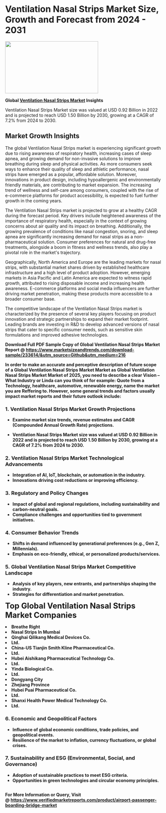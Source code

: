 <H1>Ventilation Nasal Strips Market Size, Growth and Forecast from 2024 - 2031</H1><img class="aligncenter size-medium wp-image-584254" src="https://thirdeyenews.in/wp-content/uploads/2024/09/Global-Market-Research-300x168.jpeg" alt="" width="300" height="168" /><p><strong>Global&nbsp;<a href="https://www.marketsizeandtrends.com/download-sample/233614/&amp;utm_source=Github&utm_medium=216">Ventilation Nasal Strips Market</a> Insights</strong></p><p>Ventilation Nasal Strips Market size was valued at USD 0.92 Billion in 2022 and is projected to reach USD 1.50 Billion by 2030, growing at a CAGR of 7.2% from 2024 to 2030.</p><p><h2>Market Growth Insights</h2> <p>The global Ventilation Nasal Strips market is experiencing significant growth due to rising awareness of respiratory health, increasing cases of sleep apnea, and growing demand for non-invasive solutions to improve breathing during sleep and physical activities. As more consumers seek ways to enhance their quality of sleep and athletic performance, nasal strips have emerged as a popular, affordable solution. Moreover, innovations in product design, including hypoallergenic and environmentally friendly materials, are contributing to market expansion. The increasing trend of wellness and self-care among consumers, coupled with the rise of e-commerce platforms for product accessibility, is expected to fuel further growth in the coming years.</p> <p><strong></strong></p> <p>The Ventilation Nasal Strips market is projected to grow at a healthy CAGR during the forecast period. Key drivers include heightened awareness of the importance of respiratory health, especially in the context of growing concerns about air quality and its impact on breathing. Additionally, the growing prevalence of conditions like nasal congestion, snoring, and sleep apnea are significantly increasing demand for nasal strips as a non-pharmaceutical solution. Consumer preferences for natural and drug-free treatments, alongside a boom in fitness and wellness trends, also play a pivotal role in the market's trajectory.</p> <p>Geographically, North America and Europe are the leading markets for nasal strips, with substantial market shares driven by established healthcare infrastructure and a high level of product adoption. However, emerging markets in Asia Pacific and Latin America are expected to witness rapid growth, attributed to rising disposable income and increasing health awareness. E-commerce platforms and social media influencers are further driving market penetration, making these products more accessible to a broader consumer base.</p> <p>The competitive landscape of the Ventilation Nasal Strips market is characterized by the presence of several key players focusing on product innovation and strategic partnerships to expand their market footprint. Leading brands are investing in R&D to develop advanced versions of nasal strips that cater to specific consumer needs, such as sensitive skin formulations and improved adhesive technologies.</p> <p><strong></p><p><span class=""><strong>Download Full PDF Sample Copy of Global Ventilation Nasal Strips Market Report</strong> @ <a href="https://www.marketsizeandtrends.com/download-sample/233614/&amp;utm_source=Github&utm_medium=216" target="_blank">https://www.marketsizeandtrends.com/download-sample/233614/&amp;utm_source=Github&utm_medium=216</a></span></p><p>In order to make an accurate and perceptive description of future scope of a Global&nbsp;Ventilation Nasal Strips Market Market as Global&nbsp;Ventilation Nasal Strips Market Market of 2025, you need to describe a clear Vision &ndash; What Industry or Linda can you think of for example: Quote from a Technology, healthcare, automotive, renewable energy, name the market you are Reffering to. However, some general trends and factors usually impact market reports and their future outlook include:</p><h3>1.&nbsp;<strong>Ventilation Nasal Strips Market Growth Projections</strong></h3><ul><li>Examine market size trends, revenue estimates and CAGR (Compounded Annual Growth Rate) projections.</li><li><p>Ventilation Nasal Strips Market size was valued at USD 0.92 Billion in 2022 and is projected to reach USD 1.50 Billion by 2030, growing at a CAGR of 7.2% from 2024 to 2030.</p></li></ul><h3>2.&nbsp;<strong>Ventilation Nasal Strips Market Technological Advancements</strong></h3><ul><li>Integration of AI, IoT, blockchain, or automation in the industry.</li><li>Innovations driving cost reductions or improving efficiency.</li></ul><h3>3.&nbsp;<strong>Regulatory and Policy Changes</strong></h3><ul><li>Impact of global and regional regulations, including sustainability and carbon-neutral goals.</li><li>Compliance challenges and opportunities tied to government initiatives.</li></ul><h3>4.&nbsp;<strong>Consumer Behavior Trends</strong></h3><ul><li>Shifts in demand influenced by generational preferences (e.g., Gen Z, Millennials).</li><li>Emphasis on eco-friendly, ethical, or personalized products/services.</li></ul><h3>5.&nbsp;<strong>Global Ventilation Nasal Strips Market Competitive Landscape</strong></h3><ul><li>Analysis of key players, new entrants, and partnerships shaping the industry.</li><li>Strategies for differentiation and market penetration.</li></ul><p data-pm-slice="1 1 []"><span style="color: inherit; font-family: inherit; font-size: 25px;">Top Global Ventilation Nasal Strips Market Companies</span></p><div class="" data-test-id=""><p><li>Breathe Right</li><li> Nasal Strips In Mumbai</li><li> Qinghai Qilikang Medical Devices Co.</li><li> Ltd.</li><li> China-US Tianjin Smith Kline Pharmaceutical Co.</li><li> Ltd.</li><li> Hubei Aishikang Pharmaceutical Technology Co.</li><li> Ltd.</li><li> Yinda Biological Co.</li><li> Ltd.</li><li> Dongyang City</li><li> Zhejiang Province</li><li> Hubei Puai Pharmaceutical Co.</li><li> Ltd.</li><li> Shanxi Health Power Medical Technology Co.</li><li> Ltd.</li></p></div><h3>6.&nbsp;<strong>Economic and Geopolitical Factors</strong></h3><ul><li>Influence of global economic conditions, trade policies, and geopolitical events.</li><li>Resilience of the market to inflation, currency fluctuations, or global crises.</li></ul><h3>7.&nbsp;<strong>Sustainability and ESG (Environmental, Social, and Governance)</strong></h3><ul><li>Adoption of sustainable practices to meet ESG criteria.</li><li>Opportunities in green technologies and circular economy principles.</li></ul><h2><strong style="font-size: 14px;">For More Information or Query, Visit @&nbsp;</strong><a style="background-color: #ffffff; font-size: 14px;" href="https://www.marketsizeandtrends.com/report/ventilation-nasal-strips-market/" target="_blank">https://www.verifiedmarketreports.com/product/airport-passenger-boarding-bridge-market</a></h2>
